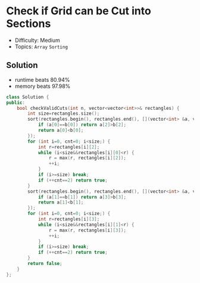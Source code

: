 # Check if Grid can be Cut into Sections
- Difficulty: Medium
- Topics: `Array` `Sorting`

<!-- ## Data Structure
``` cpp
``` -->

## Solution
- runtime beats 80.94%
- memory beats 97.98%
``` cpp
class Solution {
public:
    bool checkValidCuts(int n, vector<vector<int>>& rectangles) {
        int size=rectangles.size();
        sort(rectangles.begin(), rectangles.end(), [](vector<int> &a, vector<int> &b){
            if (a[0]==b[0]) return a[2]>b[2];
            return a[0]<b[0];
        });
        for (int i=0, cnt=0; i<size;) {
            int r=rectangles[i][2];
            while (i<size&&rectangles[i][0]<r) {
                r = max(r, rectangles[i][2]);
                ++i;
            }
            if (i>=size) break;
            if (++cnt==2) return true;
        }
        sort(rectangles.begin(), rectangles.end(), [](vector<int> &a, vector<int> &b){
            if (a[1]==b[1]) return a[3]>b[3];
            return a[1]<b[1];
        });
        for (int i=0, cnt=0; i<size;) {
            int r=rectangles[i][3];
            while (i<size&&rectangles[i][1]<r) {
                r = max(r, rectangles[i][3]);
                ++i;
            }
            if (i>=size) break;
            if (++cnt==2) return true;
        }
        return false;
    }
};
```
<!-- - runtime beats 
- memory beats 
```rust
``` -->

<!-- ## Improving
### source code
- runtime beats 
- memory beats 
``` cpp
``` -->
<!-- - runtime beats 
- memory beats 
```rust
``` -->